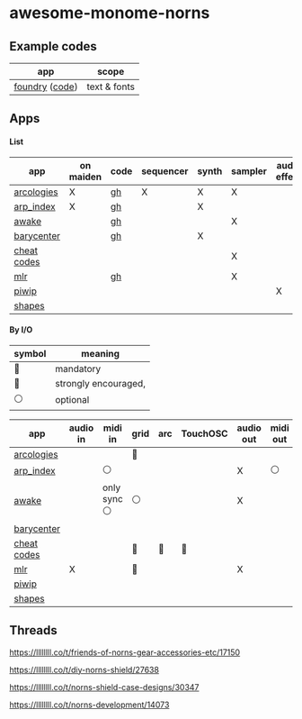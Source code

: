 # awesome-monome-norns


## Example codes

| app                                                                                | scope        |
| ---                                                                                    | ---          |
| [foundry](https://llllllll.co/t/foundry) ([code](https://github.com/csboling/foundry)) | text & fonts |


## Apps

#### List

| app                                                                                            | on maiden | code                                            | sequencer | synth | sampler | audio effect | demo                                                             | doc                                                                          |
| ---                                                                                            | ---       | ---                                             | ---       | ---   | ---     | ---          | ---                                                              | ---                                                                          |
| [arcologies](https://llllllll.co/t/arcologies-v1-1-15-music-hackspace-workshop-oct-10th/35752) | X         | [gh](https://github.com/tyleretters/arcologies) | X         | X     | X       |              | [gallery](https://tyleretters.github.io/arcologies-docs/gallery) | [online](https://tyleretters.github.io/arcologies-docs)                      |
| [arp_index](https://llllllll.co/t/the-arp-index)                                               | X         | [gh](https://github.com/markwheeler/arp_index)  |           | X     |         |              | [gallery](https://tyleretters.github.io/arcologies-docs/gallery) | [online](https://tyleretters.github.io/arcologies-docs)                      |
| [awake](https://llllllll.co/t/awake)                                                           |           | [gh](https://github.com/tehn/awake)             |           |       | X       |              |                                                                  |                                                                              |
| [barycenter](https://llllllll.co/t/barycenter)                                                 |           | [gh](https://github.com/echophon/barycenter)    |           | X     |         |              |                                                                  |                                                                              |
| [cheat codes](https://llllllll.co/t/cheat-codes-v1-3-1-may-4-2020/31655)                       |           |                                                 |           |       | X       |              | [1](https://www.youtube.com/watch?v=gfM5MiYKvxc&t=132s)          | [pdf](https://llllllll.co/uploads/short-url/mkkpeOUJCreIwVIP0Jdf8rpfYDJ.pdf) |
| [mlr](https://llllllll.co/t/mlr-norns)                                                         |           | [gh](https://github.com/tehn/mlr)               |           |       | X       |              | [1](https://vimeo.com/266741634)                                 |                                                                              |
| [piwip](https://llllllll.co/t/piwip)                                                           |           |                                                 |           |       |         | X            | [1](https://www.instagram.com/p/CFla2iJh9zC/)                    |                                                                              |
| [shapes](https://llllllll.co/t/shapes/36759)                                                   |           |                                                 |           |       |         |              |                                                                  |                                                                              |


#### By I/O

| symbol                 | meaning              |
| ---                    | ---                  |
| :red_circle:           | mandatory            |
| :large_orange_diamond: | strongly encouraged, |
| :white_circle:         | optional             |


| app                                                                                            | audio in | midi in                  | grid                   | arc                    | TouchOSC               | audio out | midi out       | crow         |
| ---                                                                                            | ---      | ---                      | ---                    | ---                    | ---                    | ---       | ---            | ---          |
| [arcologies](https://llllllll.co/t/arcologies-v1-1-15-music-hackspace-workshop-oct-10th/35752) |          |                          | :red_circle:           |                        |                        |           |                |              |
| [arp_index](https://llllllll.co/t/the-arp-index)                                               |          | :white_circle:           |                        |                        |                        | X         | :white_circle: |              |
| [awake](https://llllllll.co/t/awake)                                                           |          | only sync :white_circle: | :white_circle:         |                        |                        | X         |                |              |
| [barycenter](https://llllllll.co/t/barycenter)                                                 |          |                          |                        |                        |                        |           |                |              |
| [cheat codes](https://llllllll.co/t/cheat-codes-v1-3-1-may-4-2020/31655)                       |          |                          | :large_orange_diamond: | :large_orange_diamond: | :large_orange_diamond: |           |                |              |
| [mlr](https://llllllll.co/t/mlr-norns)                                                         | X        |                          | :red_circle:           |                        |                        | X         |                |              |
| [piwip](https://llllllll.co/t/piwip)                                                           |          |                          |                        |                        |                        |           |                |              |
| [shapes](https://llllllll.co/t/shapes/36759)                                                   |          |                          |                        |                        |                        |           |                | :red_circle: |




## Threads

https://llllllll.co/t/friends-of-norns-gear-accessories-etc/17150

https://llllllll.co/t/diy-norns-shield/27638

https://llllllll.co/t/norns-shield-case-designs/30347

https://llllllll.co/t/norns-development/14073
